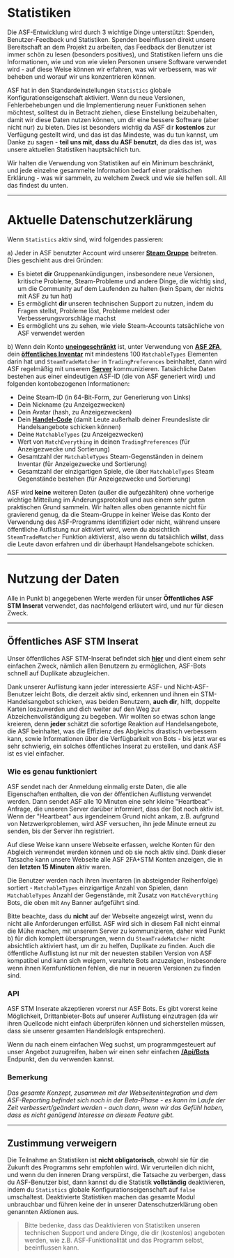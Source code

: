 # Statistiken

Die ASF-Entwicklung wird durch 3 wichtige Dinge unterstützt: Spenden, Benutzer-Feedback und Statistiken. Spenden beeinflussen direkt unsere Bereitschaft an dem Projekt zu arbeiten, das Feedback der Benutzer ist immer schön zu lesen (besonders positives), und Statistiken liefern uns die Informationen, wie und von wie vielen Personen unsere Software verwendet wird - auf diese Weise können wir erfahren, was wir verbessern, was wir beheben und worauf wir uns konzentrieren können.

ASF hat in den Standardeinstellungen `Statistics` globale Konfigurationseigenschaft aktiviert. Wenn du neue Versionen, Fehlerbehebungen und die Implementierung neuer Funktionen sehen möchtest, solltest du in Betracht ziehen, diese Einstellung beizubehalten, damit wir diese Daten nutzen können, um dir eine bessere Software (aber nicht nur) zu bieten. Dies ist besonders wichtig da ASF dir **kostenlos** zur Verfügung gestellt wird, und das ist das Mindeste, was du tun kannst, um Danke zu sagen - **teil uns mit, dass du ASF benutzt**, da dies das ist, was unsere aktuellen Statistiken hauptsächlich tun.

Wir halten die Verwendung von Statistiken auf ein Minimum beschränkt, und jede einzelne gesammelte Information bedarf einer praktischen Erklärung - was wir sammeln, zu welchem Zweck und wie sie helfen soll. All das findest du unten.

* * *

# Aktuelle Datenschutzerklärung

Wenn `Statistics` aktiv sind, wird folgendes passieren:

a) Jeder in ASF benutzter Account wird unserer **[Steam Gruppe](https://steamcommunity.com/groups/ascfarm)** beitreten. Dies geschieht aus drei Gründen:

* Es bietet **dir** Gruppenankündigungen, insbesondere neue Versionen, kritische Probleme, Steam-Probleme und andere Dinge, die wichtig sind, um die Community auf dem Laufenden zu halten (kein Spam, der nichts mit ASF zu tun hat)
* Es ermöglicht **dir** unseren technischen Support zu nutzen, indem du Fragen stellst, Probleme löst, Probleme meldest oder Verbesserungsvorschläge machst
* Es ermöglicht uns zu sehen, wie viele Steam-Accounts tatsächliche von ASF verwendet werden

b) Wenn dein Konto **[uneingeschränkt](https://support.steampowered.com/kb_article.php?ref=3330-IAGK-7663)** ist, unter Verwendung von **[ASF 2FA](https://github.com/JustArchiNET/ArchiSteamFarm/wiki/Two-factor-authentication#asf-2fa)**, dein **[öffentliches Inventar](https://steamcommunity.com/my/edit/settings)** mit mindestens 100 `MatchableTypes` Elementen darin hat und `SteamTradeMatcher` in `TradingPreferences` beinhaltet, dann wird ASF regelmäßig mit unserem **[Server](https://asf.justarchi.net)** kommunizieren. Tatsächliche Daten bestehen aus einer eindeutigen ASF-ID (die von ASF generiert wird) und folgenden kontobezogenen Informationen:

* Deine Steam-ID (in 64-Bit-Form, zur Generierung von Links)
* Dein Nickname (zu Anzeigezwecken)
* Dein Avatar (hash, zu Anzeigezwecken)
* Dein **[Handel-Code](https://steamcommunity.com/my/tradeoffers/privacy)** (damit Leute außerhalb deiner Freundesliste dir Handelsangebote schicken können)
* Deine `MatchableTypes` (zu Anzeigezwecken)
* Wert von `MatchEverything` in deinen `TradingPreferences` (für Anzeigezwecke und Sortierung)
* Gesamtzahl der `MatchableTypes` Steam-Gegenständen in deinem Inventar (für Anzeigezwecke und Sortierung)
* Gesamtzahl der einzigartigen Spiele, die über `MatchableTypes` Steam Gegenstände bestehen (für Anzeigezwecke und Sortierung)

ASF wird **keine** weiteren Daten (außer die aufgezählten) ohne vorherige wichtige Mitteilung im Änderungsprotokoll und aus einem sehr guten praktischen Grund sammeln. Wir halten alles oben genannte nicht für gravierend genug, da die Steam-Gruppe in keiner Weise das Konto der Verwendung des ASF-Programms identifiziert oder nicht, während unsere öffentliche Auflistung nur aktiviert wird, wenn du absichtlich `SteamTradeMatcher` Funktion aktivierst, also wenn du tatsächlich **willst**, dass die Leute davon erfahren und dir überhaupt Handelsangebote schicken.

* * *

# Nutzung der Daten

Alle in Punkt b) angegebenen Werte werden für unser **Öffentliches ASF STM Inserat** verwendet, das nachfolgend erläutert wird, und nur für diesen Zweck.

* * *

## Öffentliches ASF STM Inserat

Unser öffentliches ASF STM-Inserat befindet sich **[hier](https://asf.justarchi.net/STM)** und dient einem sehr einfachen Zweck, nämlich allen Benutzern zu ermöglichen, ASF-Bots schnell auf Duplikate abzugleichen.

Dank unserer Auflistung kann jeder interessierte ASF- und Nicht-ASF-Benutzer leicht Bots, die derzeit aktiv sind, erkennen und ihnen ein STM-Handelsangebot schicken, was beiden Benutzern, **auch dir**, hilft, doppelte Karten loszuwerden und dich weiter auf den Weg zur Abzeichenvollständigung zu begeben. Wir wollten so etwas schon lange kreieren, denn **jeder** schätzt die sofortige Reaktion auf Handelsangebote, die ASF beinhaltet, was die Effizienz des Abgleichs drastisch verbessern kann, sowie Informationen über die Verfügbarkeit von Bots - bis jetzt war es sehr schwierig, ein solches öffentliches Inserat zu erstellen, und dank ASF ist es viel einfacher.

### Wie es genau funktioniert

ASF sendet nach der Anmeldung einmalig erste Daten, die alle Eigenschaften enthalten, die von der öffentlichen Auflistung verwendet werden. Dann sendet ASF alle 10 Minuten eine sehr kleine "Heartbeat"-Anfrage, die unseren Server darüber informiert, dass der Bot noch aktiv ist. Wenn der "Heartbeat" aus irgendeinem Grund nicht ankam, z.B. aufgrund von Netzwerkproblemen, wird ASF versuchen, ihn jede Minute erneut zu senden, bis der Server ihn registriert.

Auf diese Weise kann unsere Webseite erfassen, welche Konten für den Abgleich verwendet werden können und ob sie noch aktiv sind. Dank dieser Tatsache kann unsere Webseite alle ASF 2FA+STM Konten anzeigen, die in den **letzten 15 Minuten** aktiv waren.

Die Benutzer werden nach ihren Inventaren (in absteigender Reihenfolge) sortiert - `MatchableTypes` einzigartige Anzahl von Spielen, dann `MatchableTypes` Anzahl der Gegenstände, mit Zusatz von `MatchEverything` Bots, die oben mit `Any` Banner aufgeführt sind.

Bitte beachte, dass du **nicht** auf der Webseite angezeigt wirst, wenn du nicht alle Anforderungen erfüllst. ASF wird sich in diesem Fall nicht einmal die Mühe machen, mit unserem Server zu kommunizieren, daher wird Punkt b) für dich komplett übersprungen, wenn du `SteamTradeMatcher` nicht absichtlich aktiviert hast, um dir zu helfen, Duplikate zu finden. Auch die öffentliche Auflistung ist nur mit der neuesten stabilen Version von ASF kompatibel und kann sich weigern, veraltete Bots anzuzeigen, insbesondere wenn ihnen Kernfunktionen fehlen, die nur in neueren Versionen zu finden sind.

### API

ASF STM Inserate akzeptieren vorerst nur ASF Bots. Es gibt vorerst keine Möglichkeit, Drittanbieter-Bots auf unserer Auflistung einzutragen (da wir ihren Quellcode nicht einfach überprüfen können und sicherstellen müssen, dass sie unserer gesamten Handelslogik entsprechen).

Wenn du nach einem einfachen Weg suchst, um programmgesteuert auf unser Angebot zuzugreifen, haben wir einen sehr einfachen **[/Api/Bots](https://asf.justarchi.net/Api/Bots)** Endpunkt, den du verwenden kannst.

### Bemerkung

*Das gesamte Konzept, zusammen mit der Webseitenintegration und dem ASF-Reporting befindet sich noch in der Beta-Phase - es kann im Laufe der Zeit verbessert/geändert werden - auch dann, wenn wir das Gefühl haben, dass es nicht genügend Interesse an diesem Feature gibt.*

* * *

## Zustimmung verweigern

Die Teilnahme an Statistiken ist **nicht obligatorisch**, obwohl sie für die Zukunft des Programms sehr empfohlen wird. Wir verurteilen dich nicht, und wenn du den inneren Drang verspürst, die Tatsache zu verbergen, dass du ASF-Benutzer bist, dann kannst du die Statistik **vollständig** deaktivieren, indem du `Statistics` globale Konfigurationseigenschaft auf `false` umschaltest. Deaktivierte Statistiken machen das gesamte Modul unbrauchbar und führen keine der in unserer Datenschutzerklärung oben genannten Aktionen aus.

> Bitte bedenke, dass das Deaktivieren von Statistiken unseren technischen Support und andere Dinge, die dir (kostenlos) angeboten werden, wie z.B. ASF-Funktionalität und das Programm selbst, beeinflussen kann.